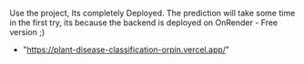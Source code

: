Use the project, Its completely Deployed.
The prediction will take some time in the first try, its because the backend is deployed on OnRender - Free version ;)


- "https://plant-disease-classification-orpin.vercel.app/"
